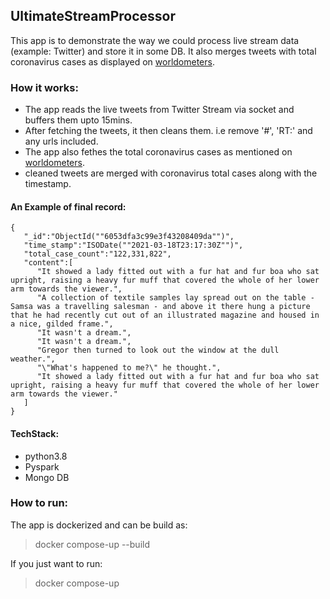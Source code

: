 ## UltimateStreamProcessor

This app is to demonstrate the way we could process live stream data (example: Twitter) and store it in some DB.
It also merges tweets with total coronavirus cases as displayed on [worldometers](https://www.worldometers.info/coronavirus/).

### How it works:
- The app reads the live tweets from Twitter Stream via socket and buffers them upto 15mins.
- After fetching the tweets, it then cleans them. i.e remove '#', 'RT:' and any urls included.
- The app also fethes the total coronavirus cases as mentioned on [worldometers](https://www.worldometers.info/coronavirus/).
- cleaned tweets are merged with coronavirus total cases along with the timestamp.

#### An Example of final record:
~~~
{
   "_id":"ObjectId(""6053dfa3c99e3f43208409da"")",
   "time_stamp":"ISODate(""2021-03-18T23:17:30Z"")",
   "total_case_count":"122,331,822",
   "content":[
      "It showed a lady fitted out with a fur hat and fur boa who sat upright, raising a heavy fur muff that covered the whole of her lower arm towards the viewer.",
      "A collection of textile samples lay spread out on the table - Samsa was a travelling salesman - and above it there hung a picture that he had recently cut out of an illustrated magazine and housed in a nice, gilded frame.",
      "It wasn't a dream.",
      "It wasn't a dream.",
      "Gregor then turned to look out the window at the dull weather.",
      "\"What's happened to me?\" he thought.",
      "It showed a lady fitted out with a fur hat and fur boa who sat upright, raising a heavy fur muff that covered the whole of her lower arm towards the viewer."
   ]
}
~~~

#### TechStack:
 - python3.8
 - Pyspark
 - Mongo DB
 
### How to run:
The app is dockerized and can be build as:
> docker compose-up --build

If you just want to run:
> docker compose-up

